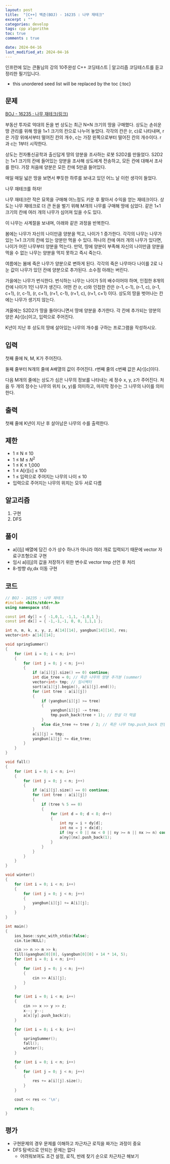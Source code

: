 ```yaml
---
layout: post
title:  "[C++] 백준(BOJ) - 16235 : 나무 재테크"
excerpt : ""
categories: develop
tags: cpp algorithm
toc: true
comments : true

date: 2024-04-16
last_modified_at: 2024-04-16
---
```

> <span style="font-size: 80%">
인프런에 있는 큰돌님의 강의 10주완성 C++ 코딩테스트 | 알고리즘 코딩테스트를 듣고 정리한 필기입니다.</span>

<!--more-->

* this unordered seed list will be replaced by the toc
{:toc}

## 문제 

[BOJ - 16235 : 나무 재테크(링크)](https://www.acmicpc.net/problem/16235)

부동산 투자로 억대의 돈을 번 상도는 최근 N×N 크기의 땅을 구매했다. 상도는 손쉬운 땅 관리를 위해 땅을 1×1 크기의 칸으로 나누어 놓았다. 각각의 칸은 (r, c)로 나타내며, r은 가장 위에서부터 떨어진 칸의 개수, c는 가장 왼쪽으로부터 떨어진 칸의 개수이다. r과 c는 1부터 시작한다.

상도는 전자통신공학과 출신답게 땅의 양분을 조사하는 로봇 S2D2를 만들었다. S2D2는 1×1 크기의 칸에 들어있는 양분을 조사해 상도에게 전송하고, 모든 칸에 대해서 조사를 한다. 가장 처음에 양분은 모든 칸에 5만큼 들어있다.

매일 매일 넓은 땅을 보면서 뿌듯한 하루를 보내고 있던 어느 날 이런 생각이 들었다.

나무 재테크를 하자!

나무 재테크란 작은 묘목을 구매해 어느정도 키운 후 팔아서 수익을 얻는 재테크이다. 상도는 나무 재테크로 더 큰 돈을 벌기 위해 M개의 나무를 구매해 땅에 심었다. 같은 1×1 크기의 칸에 여러 개의 나무가 심어져 있을 수도 있다.

이 나무는 사계절을 보내며, 아래와 같은 과정을 반복한다.

봄에는 나무가 자신의 나이만큼 양분을 먹고, 나이가 1 증가한다. 각각의 나무는 나무가 있는 1×1 크기의 칸에 있는 양분만 먹을 수 있다. 하나의 칸에 여러 개의 나무가 있다면, 나이가 어린 나무부터 양분을 먹는다. 만약, 땅에 양분이 부족해 자신의 나이만큼 양분을 먹을 수 없는 나무는 양분을 먹지 못하고 즉시 죽는다.

여름에는 봄에 죽은 나무가 양분으로 변하게 된다. 각각의 죽은 나무마다 나이를 2로 나눈 값이 나무가 있던 칸에 양분으로 추가된다. 소수점 아래는 버린다.

가을에는 나무가 번식한다. 번식하는 나무는 나이가 5의 배수이어야 하며, 인접한 8개의 칸에 나이가 1인 나무가 생긴다. 어떤 칸 (r, c)와 인접한 칸은 (r-1, c-1), (r-1, c), (r-1, c+1), (r, c-1), (r, c+1), (r+1, c-1), (r+1, c), (r+1, c+1) 이다. 상도의 땅을 벗어나는 칸에는 나무가 생기지 않는다.

겨울에는 S2D2가 땅을 돌아다니면서 땅에 양분을 추가한다. 각 칸에 추가되는 양분의 양은 A[r][c]이고, 입력으로 주어진다.

K년이 지난 후 상도의 땅에 살아있는 나무의 개수를 구하는 프로그램을 작성하시오.

## 입력
첫째 줄에 N, M, K가 주어진다.

둘째 줄부터 N개의 줄에 A배열의 값이 주어진다. r번째 줄의 c번째 값은 A[r][c]이다.

다음 M개의 줄에는 상도가 심은 나무의 정보를 나타내는 세 정수 x, y, z가 주어진다. 처음 두 개의 정수는 나무의 위치 (x, y)를 의미하고, 마지막 정수는 그 나무의 나이를 의미한다.

## 출력
첫째 줄에 K년이 지난 후 살아남은 나무의 수를 출력한다.

## 제한
- 1 ≤ N ≤ 10  
- 1 ≤ M ≤ $N^2$  
- 1 ≤ K ≤ 1,000  
- 1 ≤ A[r][c] ≤ 100  
- 1 ≤ 입력으로 주어지는 나무의 나이 ≤ 10  
- 입력으로 주어지는 나무의 위치는 모두 서로 다름

## 알고리즘
1. 구현
2. DFS

## 풀이
- a[i][j] 배열에 담긴 수가 상수 하나가 아니라 여러 개로 입력되기 때문에 vector 자료구조형으로 구현
- 임시 a[i][j]의 값을 저장하기 위한 변수로 vector<int> tmp 선언 후 처리
- 8-방향 dy,dx 이동 구현

## 코드
```cpp
// BOJ - 16235 : 나무 재테크
#include <bits/stdc++.h>
using namespace std;

const int dy[] = { -1,0,1, -1,1, -1,0,1 };
const int dx[] = { -1,-1,-1, 0, 0, 1,1,1 };

int n, m, k, x, y, z, A[14][14], yangbun[14][14], res;
vector<int> a[14][14];

void springSummer()
{
	for (int i = 0; i < n; i++)
	{
		for (int j = 0; j < n; j++)
		{
			if (a[i][j].size() == 0) continue;
			int die_tree = 0; // 죽은 나무의 양분 추가분 (summer)
			vector<int> tmp; // 임시벡터
			sort(a[i][j].begin(), a[i][j].end());
			for (int tree : a[i][j])
			{
				if (yangbun[i][j] >= tree)
				{
					yangbun[i][j] -= tree;
					tmp.push_back(tree + 1); // 한살 더 먹음
				}
				else die_tree += tree / 2; // 죽은 나무 tmp.push_back 안됨 => 0이다
			}
			a[i][j] = tmp;
			yangbun[i][j] += die_tree;
		}
	}
}

void fall()
{
	for (int i = 0; i < n; i++)
	{
		for (int j = 0; j < n; j++)
		{
			if (a[i][j].size() == 0) continue;
			for (int tree : a[i][j])
			{
				if (tree % 5 == 0)
				{
					for (int d = 0; d < 8; d++)
					{
						int ny = i + dy[d];
						int nx = j + dx[d];
						if (ny < 0 || nx < 0 || ny >= n || nx >= n) continue;
						a[ny][nx].push_back(1);
					}
				}
			}
		}
	}
}

void winter()
{
	for (int i = 0; i < n; i++)
	{
		for (int j = 0; j < n; j++)
		{
			yangbun[i][j] += A[i][j];
		}
	}
}

int main()
{
	ios_base::sync_with_stdio(false);
	cin.tie(NULL);

	cin >> n >> m >> k;
	fill(&yangbun[0][0], &yangbun[0][0] + 14 * 14, 5);
	for (int i = 0; i < n; i++)
	{
		for (int j = 0; j < n; j++)
		{
			cin >> A[i][j];
		}
	}

	for (int i = 0; i < m; i++)
	{
		cin >> x >> y >> z;
		x--; y--;
		a[x][y].push_back(z);
	}

	for (int i = 0; i < k; i++)
	{
		springSummer();
		fall();
		winter();
	}

	for (int i = 0; i < n; i++)
	{
		for (int j = 0; j < n; j++)
		{
			res += a[i][j].size();
		}
	}

	cout << res << '\n';

	return 0;
}
```

## 평가  
- 구현문제의 경우 문제를 이해하고 차근차근 로직을 짜가는 과정이 중요
- DFS 탐색으로 안되는 문제는 없다
  - 어려워보여도 조건 설정, 로직, 반례 찾기 순으로 차근차근 해보기